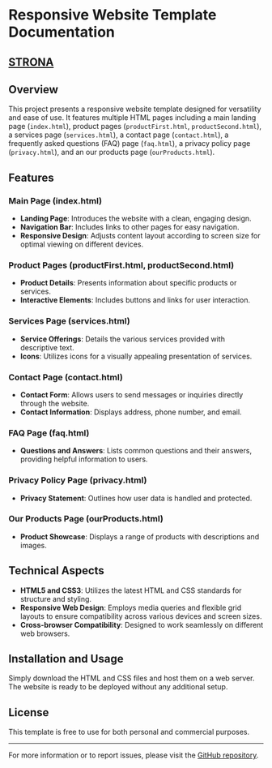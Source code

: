 # Responsive Website Template Documentation

## [STRONA](https://techint.dawidolko.pl/projects/ResWebsiteTemplate/home.html)

## Overview

This project presents a responsive website template designed for versatility and ease of use. It features multiple HTML pages including a main landing page (`index.html`), product pages (`productFirst.html`, `productSecond.html`), a services page (`services.html`), a contact page (`contact.html`), a frequently asked questions (FAQ) page (`faq.html`), a privacy policy page (`privacy.html`), and an our products page (`ourProducts.html`). 

## Features

### Main Page (index.html)
- **Landing Page**: Introduces the website with a clean, engaging design.
- **Navigation Bar**: Includes links to other pages for easy navigation.
- **Responsive Design**: Adjusts content layout according to screen size for optimal viewing on different devices.

### Product Pages (productFirst.html, productSecond.html)
- **Product Details**: Presents information about specific products or services.
- **Interactive Elements**: Includes buttons and links for user interaction.

### Services Page (services.html)
- **Service Offerings**: Details the various services provided with descriptive text.
- **Icons**: Utilizes icons for a visually appealing presentation of services.

### Contact Page (contact.html)
- **Contact Form**: Allows users to send messages or inquiries directly through the website.
- **Contact Information**: Displays address, phone number, and email.

### FAQ Page (faq.html)
- **Questions and Answers**: Lists common questions and their answers, providing helpful information to users.

### Privacy Policy Page (privacy.html)
- **Privacy Statement**: Outlines how user data is handled and protected.

### Our Products Page (ourProducts.html)
- **Product Showcase**: Displays a range of products with descriptions and images.

## Technical Aspects

- **HTML5 and CSS3**: Utilizes the latest HTML and CSS standards for structure and styling.
- **Responsive Web Design**: Employs media queries and flexible grid layouts to ensure compatibility across various devices and screen sizes.
- **Cross-browser Compatibility**: Designed to work seamlessly on different web browsers.

## Installation and Usage

Simply download the HTML and CSS files and host them on a web server. The website is ready to be deployed without any additional setup.

## License

This template is free to use for both personal and commercial purposes.

---

For more information or to report issues, please visit the [GitHub repository](https://github.com/dawidolko/Internet-Technologies/tree/main/projects/ResWebsiteTemplate).


